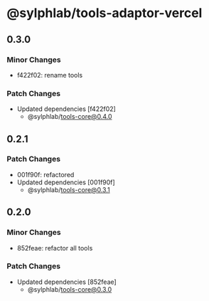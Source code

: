 # @sylphlab/tools-adaptor-vercel

## 0.3.0

### Minor Changes

- f422f02: rename tools

### Patch Changes

- Updated dependencies [f422f02]
  - @sylphlab/tools-core@0.4.0

## 0.2.1

### Patch Changes

- 001f90f: refactored
- Updated dependencies [001f90f]
  - @sylphlab/tools-core@0.3.1

## 0.2.0

### Minor Changes

- 852feae: refactor all tools

### Patch Changes

- Updated dependencies [852feae]
  - @sylphlab/tools-core@0.3.0
